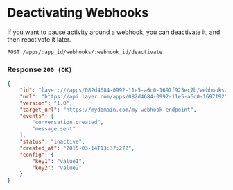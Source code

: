 # Deactivating Webhooks

If you want to pause activity around a webhook, you can deactivate it, and then reactivate it later.

```request
POST /apps/:app_id/webhooks/:webhook_id/deactivate
```

### Response `200 (OK)`

```json
{
    "id": "layer:///apps/082d4684-0992-11e5-a6c0-1697f925ec7b/webhooks/f5ef2b54-0991-11e5-a6c0-1697f925ec7b",
    "url": "https://api.layer.com/apps/082d4684-0992-11e5-a6c0-1697f925ec7b/webhooks/f5ef2b54-0991-11e5-a6c0-1697f925ec7b",
    "version": "1.0",
    "target_url": "https://mydomain.com/my-webhook-endpoint",
    "events": [
        "conversation.created",
        "message.sent"
    ],
    "status": "inactive",
    "created_at": "2015-03-14T13:37:27Z",
    "config": {
        "key1": "value1",
        "key2": "value2"
    }
}
```
